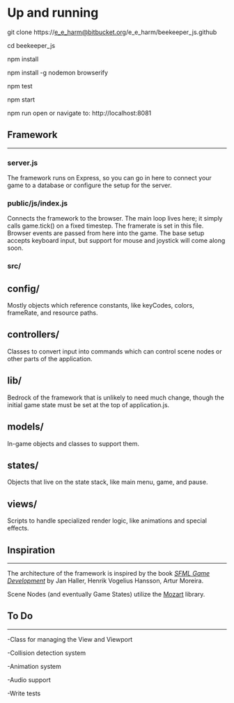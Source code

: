 # Up and running
git clone https://e_e_harm@bitbucket.org/e_e_harm/beekeeper_js.github

cd beekeeper_js

npm install

npm install -g nodemon browserify

npm test

npm start

npm run open or navigate to: http://localhost:8081


## Framework
------------

### server.js
The framework runs on Express, so you can go in here to connect your game to a database or configure the setup for the server.

### public/js/index.js
Connects the framework to the browser.  The main loop lives here; it simply calls game.tick() on a fixed timestep.  The framerate is set in this file.  Browser events are passed from here into the game.  The base setup accepts keyboard input, but support for mouse and joystick will come along soon.

### src/

## config/
Mostly objects which reference constants, like keyCodes, colors, frameRate, and resource paths.

## controllers/
Classes to convert input into commands which can control scene nodes or other parts of the application.

## lib/
Bedrock of the framework that is unlikely to need much change, though the initial game state must be set at the top of application.js.

## models/
In-game objects and classes to support them.

## states/
Objects that live on the state stack, like main menu, game, and pause.

## views/
Scripts to handle specialized render logic, like animations and special effects.




## Inspiration
--------------
The architecture of the framework is inspired by the book _[SFML Game Development](https://www.packtpub.com/game-development/sfml-game-development)_ by Jan Haller, Henrik Vogelius Hansson, Artur Moreira.

Scene Nodes (and eventually Game States) utilize the [Mozart](https://github.com/philipwalton/mozart) library.


## To Do
--------
-Class for managing the View and Viewport

-Collision detection system

-Animation system

-Audio support

-Write tests

